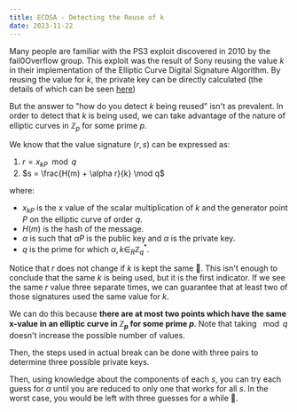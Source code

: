 ```yaml
---
title: ECDSA - Detecting the Reuse of k
date: 2023-11-22
---
```


Many people are familiar with the PS3 exploit discovered in 2010 by the fail0Overflow group. This exploit was the result of Sony reusing the value $k$ in their implementation of the Elliptic Curve Digital Signature Algorithm. By reusing the value for $k$, the private key can be directly calculated (the details of which can be seen [here](https://www.youtube.com/watch?v=LP1t_pzxKyE))

But the answer to "how do you detect $k$ being reused" isn't as prevalent. In order to detect that $k$ is being used, we can take advantage of the nature of elliptic curves in $\mathbb{Z}_p$ for some prime $p$.

We know that the value signature $(r, s)$ can be expressed as:
1. $r = x_{kP} \mod q$
2. $s = \frac{H(m) + \alpha r}{k} \mod q$

where:
- $x_{kP}$ is the x value of the scalar multiplication of $k$ and the generator point $P$ on the elliptic curve of order $q$.
- $H(m)$ is the hash of the message.
- $\alpha$ is such that $\alpha P$ is the public key and $\alpha$ is the private key.
- $q$ is the prime for which $\alpha, k \in_R \mathbb{Z}^*_q$.

Notice that $r$ does not change if $k$ is kept the same 👀. This isn't enough to conclude that the same $k$ is being used, but it is the first indicator. If we see the same $r$ value three separate times, we can guarantee that at least two of those signatures used the same value for $k$.

We can do this because **there are at most two points which have the same x-value in an elliptic curve in $\mathbb{Z}_p$ for some prime $p$**. Note that taking $\mod q$ doesn't increase the possible number of values.

Then, the steps used in actual break can be done with three pairs to determine three possible private keys. 

Then, using knowledge about the components of each $s$, you can try each guess for $\alpha$ until you are reduced to only one that works for all $s$. In the worst case, you would be left with three guesses for a while 🤷.

